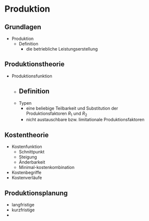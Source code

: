 # Produktion 

## Grundlagen 
- Produktion 
	- Definition 
		- die betriebliche Leistungserstellung 


## Produktionstheorie 
- Produktionsfunktion 
	- Definition 
		- 
	- Typen 
		- eine beliebige Teilbarkeit und Substitution der Produktionsfaktoren $R_1$ und $R_2$ 
		- nicht austauschbare bzw. limitationale Produktionsfaktoren 

## Kostentheorie 
- Kostenfunktion 
	- Schnittpunkt 
	- Steigung 
	- Änderbarkeit 
	- Minimal-kostenkombination 
- Kostenbegriffe 
- Kostenverläufe 

## Produktionsplanung 
- langfristige 
- kurzfristige 
- 